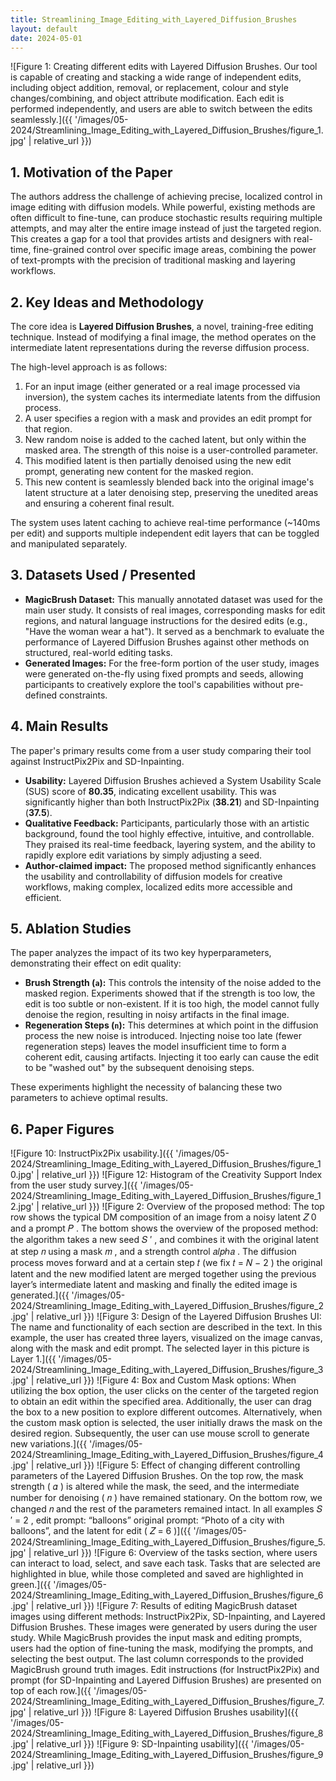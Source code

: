 ```yaml
---
title: Streamlining_Image_Editing_with_Layered_Diffusion_Brushes
layout: default
date: 2024-05-01
---
```

![Figure 1: Creating different edits with Layered Diffusion Brushes. Our tool is capable of creating and stacking a wide range of independent edits, including object addition, removal, or replacement, colour and style changes/combining, and object attribute modification. Each edit is performed independently, and users are able to switch between the edits seamlessly.]({{ '/images/05-2024/Streamlining_Image_Editing_with_Layered_Diffusion_Brushes/figure_1.jpg' | relative_url }})
## 1. Motivation of the Paper
The authors address the challenge of achieving precise, localized control in image editing with diffusion models. While powerful, existing methods are often difficult to fine-tune, can produce stochastic results requiring multiple attempts, and may alter the entire image instead of just the targeted region. This creates a gap for a tool that provides artists and designers with real-time, fine-grained control over specific image areas, combining the power of text-prompts with the precision of traditional masking and layering workflows.

## 2. Key Ideas and Methodology
The core idea is **Layered Diffusion Brushes**, a novel, training-free editing technique. Instead of modifying a final image, the method operates on the intermediate latent representations during the reverse diffusion process.

The high-level approach is as follows:
1.  For an input image (either generated or a real image processed via inversion), the system caches its intermediate latents from the diffusion process.
2.  A user specifies a region with a mask and provides an edit prompt for that region.
3.  New random noise is added to the cached latent, but only within the masked area. The strength of this noise is a user-controlled parameter.
4.  This modified latent is then partially denoised using the new edit prompt, generating new content for the masked region.
5.  This new content is seamlessly blended back into the original image's latent structure at a later denoising step, preserving the unedited areas and ensuring a coherent final result.

The system uses latent caching to achieve real-time performance (~140ms per edit) and supports multiple independent edit layers that can be toggled and manipulated separately.

## 3. Datasets Used / Presented
- **MagicBrush Dataset:** This manually annotated dataset was used for the main user study. It consists of real images, corresponding masks for edit regions, and natural language instructions for the desired edits (e.g., "Have the woman wear a hat"). It served as a benchmark to evaluate the performance of Layered Diffusion Brushes against other methods on structured, real-world editing tasks.
- **Generated Images:** For the free-form portion of the user study, images were generated on-the-fly using fixed prompts and seeds, allowing participants to creatively explore the tool's capabilities without pre-defined constraints.

## 4. Main Results
The paper's primary results come from a user study comparing their tool against InstructPix2Pix and SD-Inpainting.
- **Usability:** Layered Diffusion Brushes achieved a System Usability Scale (SUS) score of **80.35**, indicating excellent usability. This was significantly higher than both InstructPix2Pix (**38.21**) and SD-Inpainting (**37.5**).
- **Qualitative Feedback:** Participants, particularly those with an artistic background, found the tool highly effective, intuitive, and controllable. They praised its real-time feedback, layering system, and the ability to rapidly explore edit variations by simply adjusting a seed.
- **Author-claimed impact:** The proposed method significantly enhances the usability and controllability of diffusion models for creative workflows, making complex, localized edits more accessible and efficient.

## 5. Ablation Studies
The paper analyzes the impact of its two key hyperparameters, demonstrating their effect on edit quality:
- **Brush Strength (`a`):** This controls the intensity of the noise added to the masked region. Experiments showed that if the strength is too low, the edit is too subtle or non-existent. If it is too high, the model cannot fully denoise the region, resulting in noisy artifacts in the final image.
- **Regeneration Steps (`n`):** This determines at which point in the diffusion process the new noise is introduced. Injecting noise too late (fewer regeneration steps) leaves the model insufficient time to form a coherent edit, causing artifacts. Injecting it too early can cause the edit to be "washed out" by the subsequent denoising steps.

These experiments highlight the necessity of balancing these two parameters to achieve optimal results.

## 6. Paper Figures
![Figure 10: InstructPix2Pix usability.]({{ '/images/05-2024/Streamlining_Image_Editing_with_Layered_Diffusion_Brushes/figure_10.jpg' | relative_url }})
![Figure 12: Histogram of the Creativity Support Index from the user study survey.]({{ '/images/05-2024/Streamlining_Image_Editing_with_Layered_Diffusion_Brushes/figure_12.jpg' | relative_url }})
![Figure 2: Overview of the proposed method: The top row shows the typical DM composition of an image from a noisy latent 𝑍 0 and a prompt 𝑃 . The bottom shows the overview of the proposed method: the algorithm takes a new seed 𝑆 ′ , and combines it with the original latent at step 𝑛 using a mask 𝑚 , and a strength control 𝑎𝑙𝑝ℎ𝑎 . The diffusion process moves forward and at a certain step 𝑡 (we fix 𝑡 = 𝑁 − 2 ) the original latent and the new modified latent are merged together using the previous layer’s intermediate latent and masking and finally the edited image is generated.]({{ '/images/05-2024/Streamlining_Image_Editing_with_Layered_Diffusion_Brushes/figure_2.jpg' | relative_url }})
![Figure 3: Design of the Layered Diffusion Brushes UI: The name and functionality of each section are described in the text. In this example, the user has created three layers, visualized on the image canvas, along with the mask and edit prompt. The selected layer in this picture is Layer 1.]({{ '/images/05-2024/Streamlining_Image_Editing_with_Layered_Diffusion_Brushes/figure_3.jpg' | relative_url }})
![Figure 4: Box and Custom Mask options: When utilizing the box option, the user clicks on the center of the targeted region to obtain an edit within the specified area. Additionally, the user can drag the box to a new position to explore different outcomes. Alternatively, when the custom mask option is selected, the user initially draws the mask on the desired region. Subsequently, the user can use mouse scroll to generate new variations.]({{ '/images/05-2024/Streamlining_Image_Editing_with_Layered_Diffusion_Brushes/figure_4.jpg' | relative_url }})
![Figure 5: Effect of changing different controlling parameters of the Layered Diffusion Brushes. On the top row, the mask strength ( 𝛼 ) is altered while the mask, the seed, and the intermediate number for denoising ( 𝑛 ) have remained stationary. On the bottom row, we changed 𝑛 and the rest of the parameters remained intact. In all examples 𝑆 ′ = 2 , edit prompt: “balloons” original prompt: “Photo of a city with balloons”, and the latent for edit ( 𝑍 = 6 )]({{ '/images/05-2024/Streamlining_Image_Editing_with_Layered_Diffusion_Brushes/figure_5.jpg' | relative_url }})
![Figure 6: Overview of the tasks section, where users can interact to load, select, and save each task. Tasks that are selected are highlighted in blue, while those completed and saved are highlighted in green.]({{ '/images/05-2024/Streamlining_Image_Editing_with_Layered_Diffusion_Brushes/figure_6.jpg' | relative_url }})
![Figure 7: Results of editing MagicBrush dataset images using different methods: InstructPix2Pix, SD-Inpainting, and Layered Diffusion Brushes. These images were generated by users during the user study. While MagicBrush provides the input mask and editing prompts, users had the option of fine-tuning the mask, modifying the prompts, and selecting the best output. The last column corresponds to the provided MagicBrush ground truth images. Edit instructions (for InstructPix2Pix) and prompt (for SD-Inpainting and Layered Diffusion Brushes) are presented on top of each row.]({{ '/images/05-2024/Streamlining_Image_Editing_with_Layered_Diffusion_Brushes/figure_7.jpg' | relative_url }})
![Figure 8: Layered Diffusion Brushes usability]({{ '/images/05-2024/Streamlining_Image_Editing_with_Layered_Diffusion_Brushes/figure_8.jpg' | relative_url }})
![Figure 9: SD-Inpainting usability]({{ '/images/05-2024/Streamlining_Image_Editing_with_Layered_Diffusion_Brushes/figure_9.jpg' | relative_url }})
